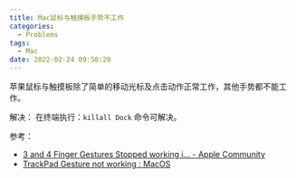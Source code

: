 ```yaml
---
title: Mac鼠标与触摸板手势不工作
categories:
  - Problems
tags:
  - Mac
date: 2022-02-24 09:58:29
---
```


苹果鼠标与触摸板除了简单的移动光标及点击动作正常工作，其他手势都不能工作。

解决：
在终端执行：`killall Dock` 命令可解决。

参考：
* [3 and 4 Finger Gestures Stopped working i… - Apple Community](https://discussions.apple.com/thread/251461614)
* [TrackPad Gesture not working : MacOS](https://www.reddit.com/r/MacOS/comments/khofa2/trackpad_gesture_not_working/)
